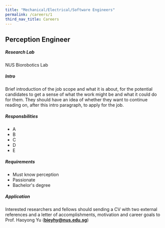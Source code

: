 ```yaml
---
title: "Mechanical/Electrical/Software Engineers"
permalink: /careers/1
third_nav_title: Careers
---
```

## Perception Engineer
##### Research Lab
NUS Biorobotics Lab
  
##### Intro  
Brief introduction of the job scope and what it is about, for the potential candidates to get a sense of what the work might be and what it could do for them. They should have an idea of whether they want to continue reading on, after this intro paragraph, to apply for the job.  
  
##### Responsbilities
- A
- B
- C
- D
- E

##### Requirements
- Must know perception
- Passionate
- Bachelor's degree

##### Application  
Interested researchers and fellows should sending a CV with two external references and a letter of accomplishments, motivation and career goals to Prof. Haoyong Yu (**bieyhy@nus.edu.sg**)